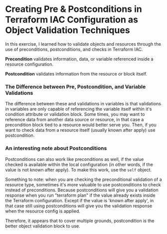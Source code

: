 # Creating Pre & Postconditions in Terraform IAC Configuration as Object Validation Techniques

In this exercise, I learned how to validate objects and resources through the use of preconditions, postconditions, and checks in Terraform IAC.

**Precondition** validates information, data, or variable referenced inside a resource configuration.

**Postcondition** validates information from the resource or block itself.

### The Difference between Pre, Postcondition, and Variable Validations

The difference between these and validations in variables is that validations in variables are only capable of referencing the variable itself within it's condition attribute or validation block.
Some times, you may want to reference data from another data source or resource, in that case a precondition block tied to a resource would better serve you.
Then, if you want to check data from a resource itself (usually known after apply) use postcondition.

### An interesting note about Postconditions

Postconditions can also work like preconditions as well, if the value checked is available within the local configuration (in other words, if the value is not known after apply). To make this work, use the `self` object.

Something to note: when you are checking the preconditional validation of a resource type, sometimes it's more valuable to use postconditions to check instead of preconditions. Because postconditions will give you a validation response when you run "terraform plan" if the value already exists inside the Terraform configuration. Except if the value is 'known after apply', in that case still using postconditions will give you the validation response when the resource config is applied.

Therefore, it appears that to cover multiple grounds, postcondition is the better object validation block to use.